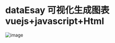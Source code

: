# dataEsay 可视化生成图表 vuejs+javascript+Html
![image](https://user-images.githubusercontent.com/48310423/199710118-209d653e-7cfb-4deb-bb4b-580c68c880bd.png)

